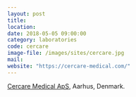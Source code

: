 ```yaml
---
layout: post
title:
location:
date: 2018-05-05 09:00:00
category: laboratories
code: cercare
image-file: /images/sites/cercare.jpg
mail:
website: "https://cercare-medical.com/"
---
```

[Cercare Medical ApS](https://cercare-medical.com), Aarhus, Denmark.
